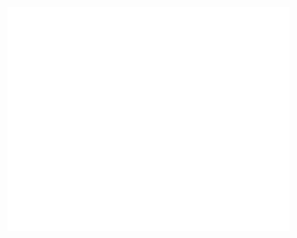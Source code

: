 <div align="center">
	<br>
		<img src="header.svg" width="800" height="400" >
	</a>
	<br>
</div>



<br>
<br>
<br>
<br>
<br>
<br>
